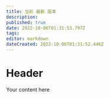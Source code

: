 ```yaml
---
title: 当前 最新 版本
description: 
published: true
date: 2022-10-06T01:31:53.797Z
tags: 
editor: markdown
dateCreated: 2022-10-06T01:31:52.446Z
---
```


# Header
Your content here